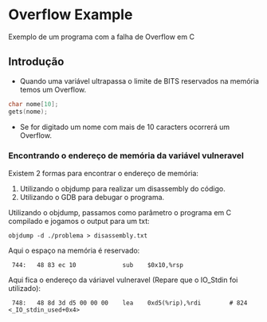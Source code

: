 # Overflow Example

Exemplo de um programa com a falha de Overflow em C

## Introdução

* Quando uma variável ultrapassa o limite de BITS reservados na memória temos um Overflow.

```c
char nome[10];
gets(nome);
```
* Se for digitado um nome com mais de 10 caracters ocorrerá um Overflow.

### Encontrando o endereço de memória da variável vulneravel

Existem 2 formas para encontrar o endereço de memória:

  1. Utilizando o objdump para realizar um disassembly do código.
  2. Utilizando o GDB para debugar o programa.

Utilizando o objdump, passamos como parâmetro o programa em C compilado e jogamos o output para um txt:
```
objdump -d ./problema > disassembly.txt
```
Aqui o espaço na memória é reservado:
```
 744:	48 83 ec 10          	sub    $0x10,%rsp
```
Aqui fica o endereço da váriavel vulneravel (Repare que o IO_Stdin foi utilizado):
```
 748:	48 8d 3d d5 00 00 00 	lea    0xd5(%rip),%rdi        # 824 <_IO_stdin_used+0x4>
```
